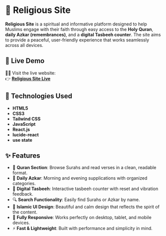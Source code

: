 # 🕌 Religious Site

**Religious Site** is a spiritual and informative platform designed to help Muslims engage with their faith through easy access to the **Holy Quran**, **daily Azkar (remembrances)**, and a **digital Tasbeeh counter**. The site aims to provide a peaceful, user-friendly experience that works seamlessly across all devices.

## 🔗 Live Demo

🧎‍♂️ Visit the live website:  
👉 [**Religious Site Live**](https://gana-2fau.vercel.app/)

## 🧰 Technologies Used

- **HTML5**
- **CSS3**
- **Tailwind CSS**
- **JavaScript**
- **React.js**
- **lucide-react**
- **use state**

## ✨ Features

- 📖 **Quran Section**: Browse Surahs and read verses in a clean, readable format.
- 🌅 **Daily Azkar**: Morning and evening supplications with organized categories.
- 🧿 **Digital Tasbeeh**: Interactive tasbeeh counter with reset and vibration feedback.
- 🔍 **Search Functionality**: Easily find Surahs or Azkar by name.
- 🌙 **Islamic UI Design**: Beautiful and calm design that reflects the spirit of the content.
- 📱 **Fully Responsive**: Works perfectly on desktop, tablet, and mobile devices.
- ⚡ **Fast & Lightweight**: Built with performance and simplicity in mind.



